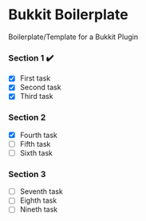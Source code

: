 # Bukkit Boilerplate

Boilerplate/Template for a Bukkit Plugin

### Section 1 ✔️

- [x] First task
- [x] Second task  
- [x] Third task  

### Section 2

- [x] Fourth task
- [ ] Fifth task  
- [ ] Sixth task  

### Section 3

- [ ] Seventh task
- [ ] Eighth task  
- [ ] Nineth task  
